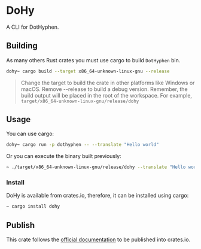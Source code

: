 # DoHy

A CLI for DotHyphen.

## Building

As many others Rust crates you must use cargo to build `DotHyphen` bin.

```bash
dohy~ cargo build --target x86_64-unknown-linux-gnu --release
```

> Change the target to build the crate in other platforms like Windows or macOS.
> Remove --release to build a debug version.
> Remember, the build output will be placed in the root of the workspace. For example, `target/x86_64-unknown-linux-gnu/release/dohy`

## Usage

You can use cargo:

```bash
dohy~ cargo run -p dothyphen -- --translate "Hello world"
```

Or you can execute the binary built previously:

```bash
~ ./target/x86_64-unknown-linux-gnu/release/dohy --translate "Hello world"
```

### Install

DoHy is available from crates.io, therefore, it can be installed using cargo:

```bash
~ cargo install dohy
```

## Publish

This crate follows the [official documentation](https://doc.rust-lang.org/cargo/reference/publishing.html) to be published into crates.io.
